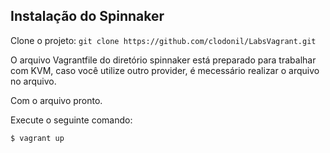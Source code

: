## Instalação do Spinnaker

Clone o projeto: ``` git clone https://github.com/clodonil/LabsVagrant.git ```

O arquivo Vagrantfile do diretório spinnaker está preparado para trabalhar com KVM, caso você utilize outro provider, é mecessário realizar o arquivo no arquivo.

Com o arquivo pronto.

Execute o seguinte comando:

```
$ vagrant up
```

